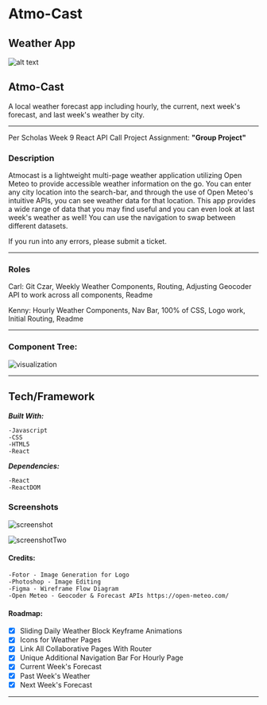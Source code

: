 # Atmo-Cast

## Weather App

![alt text](https://i.ibb.co/r29rxWk/cleancut-logo-for-README-3-resize.png)

## Atmo-Cast

A local weather forecast app including hourly, the current, next week's forecast, and last week's weather by city.

---

Per Scholas Week 9 React API Call Project Assignment: **"Group Project"**
### Description

Atmocast is a lightweight multi-page weather application utilizing Open Meteo to provide accessible weather information on the go. You can enter any city location into the search-bar, and through the use of Open Meteo's intuitive APIs, you can see weather data for that location. This app provides a wide range of data that you may find useful and you can even look at last week's weather as well! You can use the navigation to swap between different datasets.

If you run into any errors, please submit a ticket.

---

### Roles

Carl: Git Czar, Weekly Weather Components, Routing, Adjusting Geocoder API to work across all components, Readme

Kenny: Hourly Weather Components, Nav Bar, 100% of CSS, Logo work, Initial Routing, Readme


---

### Component Tree:

![visualization](https://i.ibb.co/5BGq3JG/group-rect-diagram.pnghttps://files.slack.com/files-pri/T04411PBUN8-F05JRH90G5V/7dayforecast.png)

---

## Tech/Framework

**_Built With:_**

```
-Javascript
-CSS
-HTML5
-React

```

**_Dependencies:_**

```
-React
-ReactDOM
```

### Screenshots

![screenshot](https://i.ibb.co/DwtnKRW/screenshot-7-29-23-HOURLY-w-Nav.png)

![screenshotTwo](https://i.ibb.co/84pJSZF/screenshot-7-29-23-Seven-Day-w-Nav.png)

#### Credits:

```
-Fotor - Image Generation for Logo
-Photoshop - Image Editing
-Figma - Wireframe Flow Diagram
-Open Meteo - Geocoder & Forecast APIs https://open-meteo.com/

```

#### Roadmap:

- [x] Sliding Daily Weather Block Keyframe Animations
- [x] Icons for Weather Pages
- [x] Link All Collaborative Pages With Router
- [x] Unique Additional Navigation Bar For Hourly Page
- [x] Current Week's Forecast
- [x] Past Week's Weather
- [x] Next Week's Forecast

---
